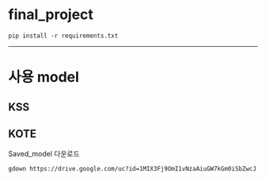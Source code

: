 # final_project

```
pip install -r requirements.txt
```
---
# 사용 model
## KSS
## KOTE
Saved_model 다운로드
```
gdown https://drive.google.com/uc?id=1MIX3Fj9OmI1vNzaAiuGW7kGm0iSbZwcJ
```
